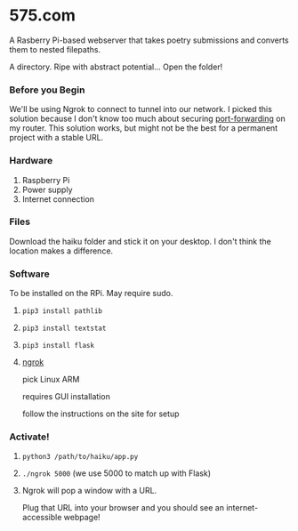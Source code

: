 # 575.com
A Rasberry Pi-based webserver that takes poetry submissions and converts them to nested filepaths.

A directory.
Ripe with abstract potential...
Open the folder!

### Before you Begin
We'll be using Ngrok to connect to tunnel into our network. I picked
this solution because I don't know too much about securing
[port-forwarding](https://www.howtogeek.com/66214/how-to-forward-ports-on-your-router/) 
on my router. This solution works, but might not be the best for a
permanent project with a stable URL.

### Hardware
1. Raspberry Pi
2. Power supply
3. Internet connection

### Files
Download the haiku folder and stick it on your desktop. I don't think the location makes a difference.

### Software
To be installed on the RPi. May require sudo.
1. ```pip3 install pathlib```
2. ```pip3 install textstat```
3. ```pip3 install flask```
4. [ngrok](https://ngrok.com/download)
   
   pick Linux ARM
   
   requires GUI installation
   
   follow the instructions on the site for setup

### Activate!
1. ```python3 /path/to/haiku/app.py```
2. ```./ngrok 5000``` (we use 5000 to match up with Flask)
3. Ngrok will pop a window with a URL.
   
   Plug that URL into your browser and you should see an internet-accessible webpage!
